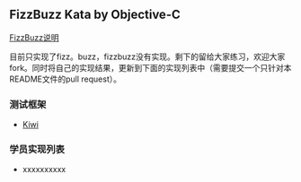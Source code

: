 ## FizzBuzz Kata by Objective-C

[FizzBuzz说明](http://codingdojo.org/kata/FizzBuzz/)

目前只实现了fizz。buzz，fizzbuzz没有实现。剩下的留给大家练习，欢迎大家fork。同时将自己的实现结果，更新到下面的实现列表中（需要提交一个只针对本README文件的pull request）。

### 测试框架
* [Kiwi](https://github.com/kiwi-bdd/Kiwi)

### 学员实现列表
* xxxxxxxxxx
